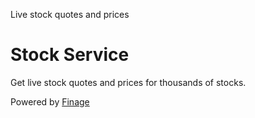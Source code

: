 Live stock quotes and prices

# Stock Service

Get live stock quotes and prices for thousands of stocks.

Powered by [Finage](https://finage.co.uk/)
